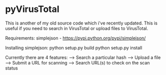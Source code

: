pyVirusTotal
============

This is another of my old source code which i've recently updated. 
This is useful if you need to search in VirusTotal or upload files to VirusTotal.

Requirements:
simplejson - https://pypi.python.org/pypi/simplejson/

Installing simplejson:
python setup.py build
python setup.py install

Currently there are 4 features:
--> Search a particular hash
--> Upload a file
--> Submit a URL for scanning
--> Search URL(s) to check on the scan status
